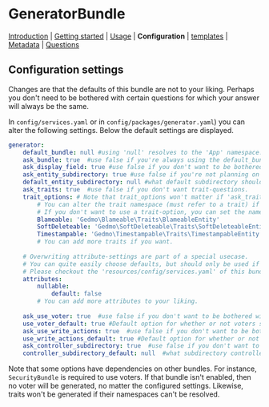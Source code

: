 GeneratorBundle
===============

 [Introduction](introduction.md#generatorbundle)
| [Getting started](getting_started.md#generatorbundle)
| [Usage](usage.md#generatorbundle)
| **Configuration**
| [templates](templates.md#generatorbundle)
| [Metadata](metadata.md#generatorbundle)
| [Questions](questions.md#generatorbundle)

## Configuration settings

Changes are that the defaults of this bundle are not to your liking. 
Perhaps you don't need to be bothered with 
certain questions for which your answer will always be the same.

In `config/services.yaml` or in `config/packages/generator.yaml`) you can
alter the following settings. Below the default settings are displayed.
```yaml
generator:
    default_bundle: null #using 'null' resolves to the 'App' namespace.
    ask_bundle: true  #use false if you're always using the default_bundle.
    ask_display_field: true #use false if you don't want to be bothered what field to use for __toString in entities.
    ask_entity_subdirectory: true #use false if you're not planning on using subdirectories for entities.
    default_entity_subdirectory: null #what default subdirectory should be used for entities?
    ask_traits: true  #use false if you don't want trait-questions.
    trait_options: # Note that trait_options won't matter if 'ask_traits' is set to false.
        # You can alter the trait namespace (must refer to a trait) if you want to use a different one.
        # If you don't want to use a trait-option, you can set the namespace to null.
        Blameable: 'Gedmo\Blameable\Traits\BlameableEntity'
        SoftDeleteable: 'Gedmo\SoftDeleteable\Traits\SoftDeleteableEntity'
        Timestampable: 'Gedmo\Timestampable\Traits\TimestampableEntity'
        # You can add more traits if you want.
    
    # Overwriting attribute-settings are part of a special usecase.
    # You can quite easily choose defaults, but should only be used if you have a good understanding of how these settings work.
    # Please checkout the 'resources/config/services.yaml' of this bundle for more info about attribute-settings.
    attributes:
        nullable:
            default: false
        # You can add more attributes to your liking.   
        
    ask_use_voter: true  #use false if you don't want to be bothered with this question.
    use_voter_default: true #Default option for whether or not voters should be used.
    ask_use_write_actions: true  #use false if you don't want to be bothered with this question.
    use_write_actions_default: true #Default option for whether or not write actions (new, edit, delete) should be used.
    ask_controller_subdirectory: true  #use false if you don't want to be bothered with the question what subdirectory a controller should use
    controller_subdirectory_default: null  #what subdirectory controllers should use by default.
```

Note that some options have dependencies on other bundles.
For instance,  `SecurityBundle` is required to use voters. If that
bundle isn't enabled, then no voter will be generated, no matter the configured
settings.
Likewise, traits won't be generated if their namespaces can't be resolved.
